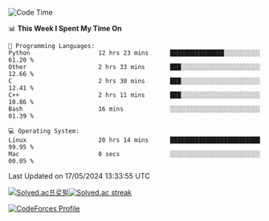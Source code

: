 
<!--START_SECTION:waka-->
![Code Time](http://img.shields.io/badge/Code%20Time-3%2C466%20hrs%2027%20mins-blue)

📊 **This Week I Spent My Time On** 

```text
💬 Programming Languages: 
Python                   12 hrs 23 mins      ███████████████░░░░░░░░░░   61.20 % 
Other                    2 hrs 33 mins       ███░░░░░░░░░░░░░░░░░░░░░░   12.66 % 
C                        2 hrs 30 mins       ███░░░░░░░░░░░░░░░░░░░░░░   12.41 % 
C++                      2 hrs 11 mins       ███░░░░░░░░░░░░░░░░░░░░░░   10.86 % 
Bash                     16 mins             ░░░░░░░░░░░░░░░░░░░░░░░░░   01.39 % 

💻 Operating System: 
Linux                    20 hrs 14 mins      █████████████████████████   99.95 % 
Mac                      0 secs              ░░░░░░░░░░░░░░░░░░░░░░░░░   00.05 % 
```


 Last Updated on 17/05/2024 13:33:55 UTC
<!--END_SECTION:waka-->


[![Solved.ac프로필](http://mazassumnida.wtf/api/generate_badge?boj=hckim96)](https://solved.ac/hckim96)[![Solved.ac streak](http://mazandi.herokuapp.com/api?handle=hckim96&theme=dark)](https://solved.ac/hckim96)


[![CodeForces Profile](https://cf.leed.at?id=hckim96)](https://codeforces.com/profile/hckim96)

